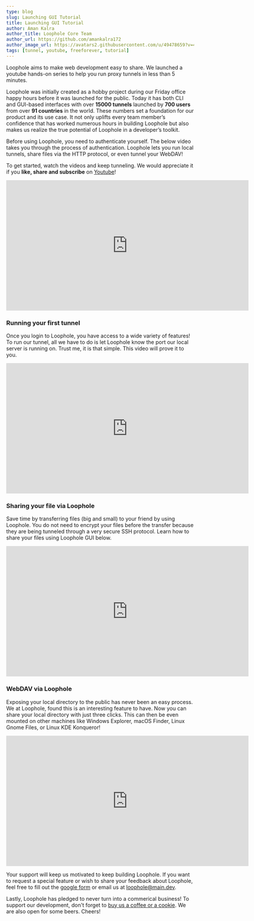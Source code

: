 ```yaml
---
type: blog
slug: Launching GUI Tutorial
title: Launching GUI Tutorial
author: Aman Kalra
author_title: Loophole Core Team
author_url: https://github.com/amankalra172
author_image_url: https://avatars2.githubusercontent.com/u/49478659?v=4
tags: [tunnel, youtube, freeforever, tutorial]
---
```


Loophole aims to make web development easy to share. We launched a youtube hands-on series to help you run proxy tunnels in less than 5 minutes. 

<!-- truncate -->

Loophole was initially created as a hobby project during our Friday office happy hours before it was launched for the public. Today it has both CLI and GUI-based interfaces with over **15000 tunnels** launched by **700 users**  from over **91 countries** in the world. These numbers set a foundation for our product and its use case. It not only uplifts every team member’s confidence that has worked numerous hours in building Loophole but also makes us realize the true potential of Loophole in a developer’s toolkit. 


Before using Loophole, you need to authenticate yourself. The below video takes you through the process of authentication. Loophole lets you run local tunnels, share files via the HTTP protocol, or even tunnel your WebDAV! 

To get started, watch the videos and keep tunneling. We would appreciate it if you **like, share and subscribe** on [Youtube](https://www.youtube.com/watch?v=zN5KI6gBIwQ&list=PLWtOed1Q0yc9hXyfsxi6ytdtaQnzVZBQp)! 

<iframe width="650" height="350" src="https://www.youtube-nocookie.com/embed/VyQCnGqefao" frameborder="0" allow="accelerometer; autoplay; encrypted-media; gyroscope; picture-in-picture" allowfullscreen></iframe>


### Running your first tunnel

Once you login to Loophole, you have access to a wide variety of features! To run our tunnel, all we have to do is let Loophole know the port our local server is running on. Trust me, it is that simple. This video will prove it to you.

<iframe width="650" height="350" src="https://www.youtube-nocookie.com/embed/bXL946uOkjo" frameborder="0" allow="accelerometer; autoplay; encrypted-media; gyroscope; picture-in-picture" allowfullscreen></iframe>


### Sharing your file via Loophole

Save time by transferring files (big and small) to your friend by using Loophole. You do not need to encrypt your files before the transfer because they are being tunneled through a very secure SSH protocol. Learn how to share your files using Loophole GUI below.

<iframe width="650" height="350" src="https://www.youtube-nocookie.com/embed/ahmDRzOZY8o" frameborder="0" allow="accelerometer; autoplay; encrypted-media; gyroscope; picture-in-picture" allowfullscreen></iframe>

### WebDAV via Loophole

Exposing your local directory to the public has never been an easy process. We at Loophole, found this is an interesting feature to have. Now you can share your local directory with just three clicks. This can then be even mounted on other machines like Windows Explorer, macOS Finder, Linux Gnome Files, or Linux KDE Konqueror!

<iframe width="650" height="350" src="https://www.youtube-nocookie.com/embed/zN5KI6gBIwQ" frameborder="0" allow="accelerometer; autoplay; encrypted-media; gyroscope; picture-in-picture" allowfullscreen></iframe>


Your support will keep us motivated to keep building Loophole. If you want to request a special feature or wish to share your feedback about Loophole, feel free to fill out the [google form](https://forms.gle/TYXKnZ8USbuox1ub8) or email us at loophole@main.dev.

Lastly, Loophole has pledged to never turn into a commerical business! To support our development, don't forget to [buy us a coffee or a cookie](https://www.buymeacoffee.com/loophole). We are also open for some beers. Cheers!

